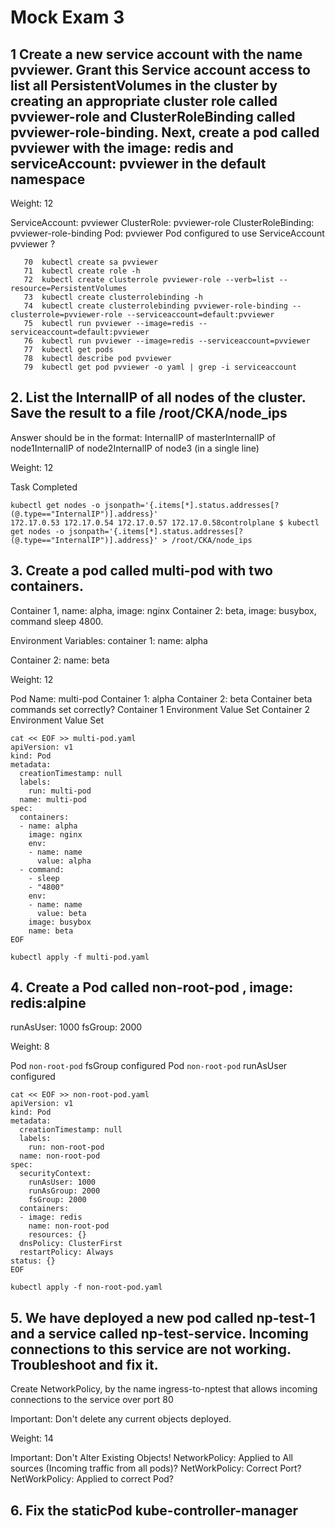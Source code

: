 # Mock Exam 3

## 1 Create a new service account with the name pvviewer. Grant this Service account access to list all PersistentVolumes in the cluster by creating an appropriate cluster role called pvviewer-role and ClusterRoleBinding called pvviewer-role-binding. Next, create a pod called pvviewer with the image: redis and serviceAccount: pvviewer in the default namespace


Weight: 12

ServiceAccount: pvviewer
ClusterRole: pvviewer-role
ClusterRoleBinding: pvviewer-role-binding
Pod: pvviewer
Pod configured to use ServiceAccount pvviewer ?


```
   70  kubectl create sa pvviewer
   71  kubectl create role -h
   72  kubectl create clusterrole pvviewer-role --verb=list --resource=PersistentVolumes
   73  kubectl create clusterrolebinding -h
   74  kubectl create clusterrolebinding pvviewer-role-binding --clusterrole=pvviewer-role --serviceaccount=default:pvviewer
   75  kubectl run pvviewer --image=redis --serviceaccount=default:pvviewer
   76  kubectl run pvviewer --image=redis --serviceaccount=pvviewer
   77  kubectl get pods
   78  kubectl describe pod pvviewer
   79  kubectl get pod pvviewer -o yaml | grep -i serviceaccount
```

## 2. List the InternalIP of all nodes of the cluster. Save the result to a file /root/CKA/node_ips


Answer should be in the format: InternalIP of master<space>InternalIP of node1<space>InternalIP of node2<space>InternalIP of node3 (in a single line)


Weight: 12

Task Completed

```
kubectl get nodes -o jsonpath='{.items[*].status.addresses[?(@.type=="InternalIP")].address}'
172.17.0.53 172.17.0.54 172.17.0.57 172.17.0.58controlplane $ kubectl get nodes -o jsonpath='{.items[*].status.addresses[?(@.type=="InternalIP")].address}' > /root/CKA/node_ips
```

## 3. Create a pod called multi-pod with two containers.
Container 1, name: alpha, image: nginx
Container 2: beta, image: busybox, command sleep 4800.

Environment Variables:
container 1:
name: alpha

Container 2:
name: beta


Weight: 12

Pod Name: multi-pod
Container 1: alpha
Container 2: beta
Container beta commands set correctly?
Container 1 Environment Value Set
Container 2 Environment Value Set


```
cat << EOF >> multi-pod.yaml
apiVersion: v1
kind: Pod
metadata:
  creationTimestamp: null
  labels:
    run: multi-pod
  name: multi-pod
spec:
  containers:
  - name: alpha
    image: nginx
    env:
    - name: name
      value: alpha
  - command:
    - sleep
    - "4800"
    env:
    - name: name
      value: beta
    image: busybox
    name: beta
EOF

kubectl apply -f multi-pod.yaml
```


## 4. Create a Pod called non-root-pod , image: redis:alpine
runAsUser: 1000
fsGroup: 2000


Weight: 8

Pod `non-root-pod` fsGroup configured
Pod `non-root-pod` runAsUser configured

```
cat << EOF >> non-root-pod.yaml
apiVersion: v1
kind: Pod
metadata:
  creationTimestamp: null
  labels:
    run: non-root-pod
  name: non-root-pod
spec:
  securityContext:
    runAsUser: 1000
    runAsGroup: 2000
    fsGroup: 2000
  containers:
  - image: redis
    name: non-root-pod
    resources: {}
  dnsPolicy: ClusterFirst
  restartPolicy: Always
status: {}
EOF

kubectl apply -f non-root-pod.yaml
```

## 5. We have deployed a new pod called np-test-1 and a service called np-test-service. Incoming connections to this service are not working. Troubleshoot and fix it.
Create NetworkPolicy, by the name ingress-to-nptest that allows incoming connections to the service over port 80


Important: Don't delete any current objects deployed.


Weight: 14

Important: Don't Alter Existing Objects!
NetworkPolicy: Applied to All sources (Incoming traffic from all pods)?
NetWorkPolicy: Correct Port?
NetWorkPolicy: Applied to correct Pod?


## 6. Fix the staticPod kube-controller-manager


